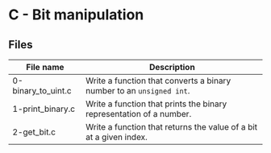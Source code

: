 # C - Bit manipulation

## Files

| File name          | Description                                                          |
| ------------------ | -------------------------------------------------------------------- |
| 0-binary_to_uint.c | Write a function that converts a binary number to an `unsigned int`. |
| 1-print_binary.c   | Write a function that prints the binary representation of a number.  |
| 2-get_bit.c        | Write a function that returns the value of a bit at a given index.   |
